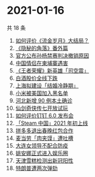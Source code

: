 # 2021-01-16

共 18 条

<!-- BEGIN -->
<!-- 最后更新时间 Sat Jan 16 2021 23:17:15 GMT+0800 (CST) -->
1. [如何评价《流金岁月》大结局？](https://www.zhihu.com/search?q=流金岁月)
1. [《隐秘的角落》番外篇](https://www.zhihu.com/search?q=隐秘的角落)
1. [官方公布孙杨禁赛判决撤销原因](https://www.zhihu.com/search?q=孙杨)
1. [中国情侣在柬埔寨遇害](https://www.zhihu.com/search?q=中国情侣柬埔寨)
1. [《王者荣耀》新英雄「司空震」](https://www.zhihu.com/search?q=司空震)
1. [白酒股价全线下跌](https://www.zhihu.com/search?q=白酒股大跌)
1. [上海拟建设「结婚冷静期」](https://www.zhihu.com/search?q=结婚冷静期)
1. [小米被美国加入黑名单](https://www.zhihu.com/search?q=小米被制裁)
1. [河北新增 90 例本土确诊](https://www.zhihu.com/search?q=河北新增)
1. [仙剑奇侠传七开放试玩](https://www.zhihu.com/search?q=仙剑奇侠传七)
1. [如何评价钉钉 6.0 发布会](https://www.zhihu.com/search?q=钉钉)
1. [「Steam 中国」2021 年初上线](https://www.zhihu.com/search?q=steam中国)
1. [拼多多退出春晚红包合作](https://www.zhihu.com/search?q=拼多多春晚)
1. [麦当劳「肉夹馍」遭吐槽](https://www.zhihu.com/search?q=麦当劳肉夹馍)
1. [大连女领导不配合防疫](https://www.zhihu.com/search?q=大连女子拒绝登记)
1. [姚安娜正式进入娱乐圈](https://www.zhihu.com/search?q=姚安娜)
1. [天津雪糕检测出新冠阳性](https://www.zhihu.com/search?q=天津雪糕)
1. [特朗普遭两次弹劾](https://www.zhihu.com/search?q=特朗普弹劾)
<!-- END -->
